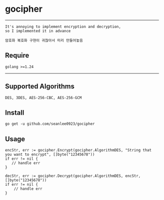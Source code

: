 # gocipher

- - -
```
It's annoying to implement encryption and decryption, 
so I implemented it in advance

암호화 복호화 구현이 귀찮아서 미리 만들어놓음
```

## Require
`golang >=1.24`

- - - 
## Supported Algorithms
`DES, 3DES, AES-256-CBC, AES-256-GCM`

## Install
```shell
go get -u github.com/seanlee0923/gocipher
```

## Usage

```golang
encStr, err := gocipher.Encrypt(gocipher.AlgorithmDES, "String that you want to encrypt", []byte("12345678"))
if err != nil {
   // handle err
}

decStr, err := gocipher.Decrypt(gocipher.AlgorithmDES, encStr, []byte("12345678"))
if err != nil {
	// handle err
}
```